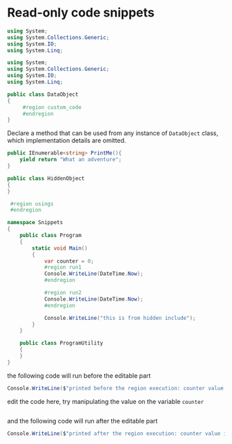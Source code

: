 # Read-only code snippets

```cs  --editable false --region usings --destination-file ./Snippets/Program.cs --project ./Snippets/Snippets.csproj
using System;
using System.Collections.Generic;
using System.IO;
using System.Linq;
```

```cs --hidden --editable false --project ./Snippets/Snippets.csproj
using System;
using System.Collections.Generic;
using System.IO;
using System.Linq;

public class DataObject
{
     #region custom_code
     #endregion
}
```

Declare a method that can be used from any instance of `DataObject` class, which implementation details are omitted.

```cs --editable false  --region custom_code --project ./Snippets/Snippets.csproj
public IEnumerable<string> PrintMe(){
    yield return "What an adventure";
}
```

```cs --editable false --hidden --project ./Snippets/Snippets.csproj
public class HiddenObject
{
}
```

```cs --editable false --hidden --destination-file ./Snippets/Program.cs --project ./Snippets/Snippets.csproj
 #region usings
 #endregion

namespace Snippets
{
    public class Program
    {
        static void Main()
        {
            var counter = 0;
            #region run1
            Console.WriteLine(DateTime.Now);
            #endregion

            #region run2
            Console.WriteLine(DateTime.Now);
            #endregion

            Console.WriteLine("this is from hidden include");
        }        
    }

```

```cs --editable false --hidden --destination-file ./Snippets/Program.cs --project ./Snippets/Snippets.csproj
    public class ProgramUtility
    {
    }
}
```

the following code will run before the editable part

```cs --editable false --destination-file ./Snippets/Program.cs --region run1 --project ./Snippets/Snippets.csproj
Console.WriteLine($"printed before the region execution: counter value is {counter}");
```

edit the code here, try manipulating the value on the variable `counter`

```csharp --source-file ./Snippets/Program.cs --region run1 --project ./Snippets/Snippets.csproj
```

and the following code will run after the editable part

```cs --editable false --destination-file ./Snippets/Program.cs --region run1 --project ./Snippets/Snippets.csproj
Console.WriteLine($"printed after the region execution: counter value is {counter}");
```


